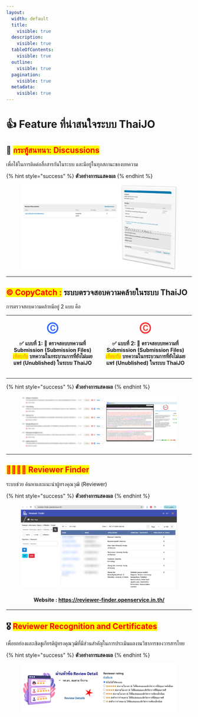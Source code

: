 ```yaml
---
layout:
  width: default
  title:
    visible: true
  description:
    visible: true
  tableOfContents:
    visible: true
  outline:
    visible: true
  pagination:
    visible: true
  metadata:
    visible: true
---
```


# 👍 Feature ที่น่าสนใจระบบ ThaiJO

## 🔔 <mark style="color:red;">กระทู้สนทนา: Discussions</mark>

เพื่อใช้ในการติดต่อสื่อสารกันในระบบ และมีอยู่ในทุกสถานะของบทความ

{% hint style="success" %}
**ตัวอย่างการแแสดงผล**
{% endhint %}

<figure><img src="../.gitbook/assets/Picture1.png" alt=""><figcaption></figcaption></figure>

***

## <mark style="color:red;">©️ CopyCatch :</mark> ระบบตรวจสอบความคล้ายในระบบ ThaiJO

การตรวจสอบความคล้ายมีอยู่ 2 แบบ คือ

| <div><figure><img src="../.gitbook/assets/copycatch-1 (1).png" alt="" width="32"><figcaption></figcaption></figure></div><p><strong>✅ แบบที่ 1:</strong> 🔎 ตรวจสอบบทความที่ <strong>Submission (Submission Files)</strong> <mark style="color:orange;"><strong>เทียบกับ</strong></mark> <strong>บทความในกระบวนการที่ยังไม่เผยแพร่ (Unublished)</strong> ในระบบ ThaiJO</p> | <div><figure><img src="../.gitbook/assets/copycatch-2 (1).png" alt="" width="32"><figcaption></figcaption></figure></div><p><strong>✅ แบบที่ 2:</strong> 🔎 ตรวจสอบบทความที่ <strong>Submission (Submission Files)</strong> <mark style="color:orange;"><strong>เทียบกับ</strong></mark> <strong>บทความในกระบวนการที่ยังไม่เผยแพร่ (Unublished)</strong> ในระบบ ThaiJO</p> |
| -------------------------------------------------------------------------------------------------------------------------------------------------------------------------------------------------------------------------------------------------------------------------------------------------------------------------------------------------------------------------- | -------------------------------------------------------------------------------------------------------------------------------------------------------------------------------------------------------------------------------------------------------------------------------------------------------------------------------------------------------------------------- |

***

{% hint style="success" %}
**ตัวอย่างการแสดงผล**
{% endhint %}

<figure><img src="../.gitbook/assets/Picture2.png" alt=""><figcaption></figcaption></figure>

***

## <mark style="color:red;">👩‍💼👨‍💼 Reviewer Finder</mark>

ระบบช่วย ค้นหาและแนะนำผู้ทรงคุณวุฒิ (Reviewer)

{% hint style="success" %}
**ตัวอย่างการแสดงผล**
{% endhint %}

<div data-full-width="false"><figure><img src="../.gitbook/assets/Picture9.png" alt=""><figcaption></figcaption></figure></div>

<h4 align="center">Website : <a href="https://reviewer-finder.openservice.in.th/">https://reviewer-finder.openservice.in.th/
</a></h4>

***

## 🎖 <mark style="color:red;">Reviewer Recognition and Certificates</mark>

เพื่อยกย่องและเชิดชูเกียรติผู้ทรงคุณวุฒิที่มีส่วนสำคัญในการประเมินผลงานวิชาการของวารสารไทย

{% hint style="success" %}
**ตัวอย่างการแสดงผล**
{% endhint %}

<figure><img src="../.gitbook/assets/Picture8.png" alt=""><figcaption></figcaption></figure>
